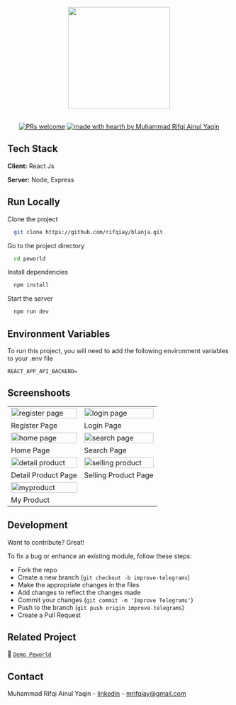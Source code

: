 <br/>
<div align="center">
<img src="https://i.postimg.cc/52xG205r/blanja.png" width="auto" height="230" cover />
 </div>

<div align="center">
<br />

[![PRs welcome](https://img.shields.io/badge/PRs-welcome-ff69b4.svg?style=flat-square)](https://github.com/rifqiay)
[![made with hearth by Muhammad Rifqi Ainul Yaqin](https://img.shields.io/badge/made%20with%20%E2%99%A5%20by-Rifqi-ff1414.svg?style=flat-square)](https://github.com/rifqiay)

</div>

## Tech Stack

**Client:** React Js

**Server:** Node, Express

## Run Locally

Clone the project

```bash
  git clone https://github.com/rifqiay/blanja.git
```

Go to the project directory

```bash
  cd peworld
```

Install dependencies

```bash
  npm install
```

Start the server

```bash
  npm run dev
```

## Environment Variables

To run this project, you will need to add the following environment variables to your .env file

```
REACT_APP_API_BACKEND=
```

## Screenshoots

<p align="center" display=flex>
<table>
  <tr>
    <td><image src="./ScreenShoot/register.png" alt="register page" width=100%/></td>
    <td><image src="./ScreenShoot/login.png" alt="login page" width=100%></td>
  </tr>
   <tr>
    <td>Register Page</td>
    <td>Login Page</td>
  </tr>
  <tr>
    <td><image src="./ScreenShoot/home.png" alt="home page" width=100% ></td>
    <td><image src="./ScreenShoot/search page.png" alt="search page" width=100%></td>
  </tr>
   <tr>
   <td>Home Page</td>
    <td>Search Page</td>
  </tr>
  <tr>
    <td><image src="./ScreenShoot/detail.png" alt="detail product" width=100%></td>
        <td><image src="./ScreenShoot/selling product.png" alt="selling product" width=100%></td>
  </tr>
  <tr>
      <td>Detail Product Page</td>
       <td>Selling Product Page</td>
 </tr>
  <tr>
    <td><image src="./ScreenShoot/my product.png" alt="myproduct" width=100%></td>
  </tr>
  <tr>
      <td>My Product</td>
 </tr>
</table>

## Development

Want to contribute? Great!

To fix a bug or enhance an existing module, follow these steps:

- Fork the repo
- Create a new branch (`git checkout -b improve-telegrams`)
- Make the appropriate changes in the files
- Add changes to reflect the changes made
- Commit your changes (`git commit -m 'Improve Telegrams'`)
- Push to the branch (`git push origin improve-telegrams`)
- Create a Pull Request

## Related Project

:rocket: [`Demo Peworld`](https://fe-blanja.vercel.app)

## Contact

Muhammad Rifqi Ainul Yaqin - [linkedin](www.linkedin.com/in/rifqiay) - mrifqiay@gmail.com
